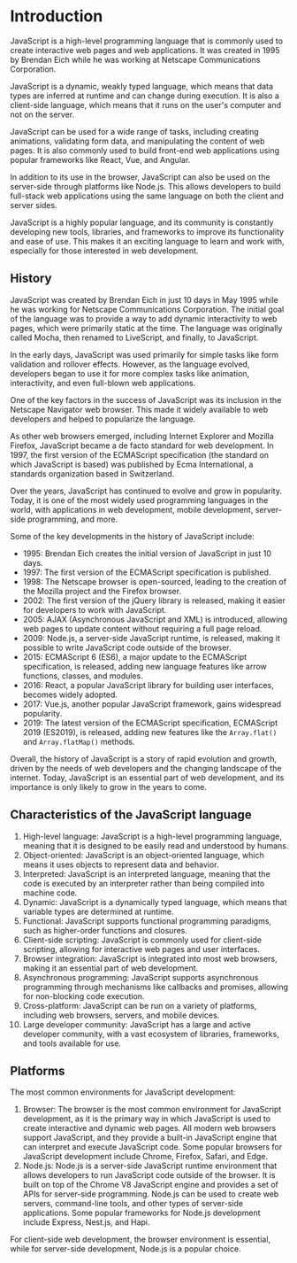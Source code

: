 # Introduction

JavaScript is a high-level programming language that is commonly used to create interactive web pages and web applications. It was created in 1995 by Brendan Eich while he was working at Netscape Communications Corporation.

JavaScript is a dynamic, weakly typed language, which means that data types are inferred at runtime and can change during execution. It is also a client-side language, which means that it runs on the user's computer and not on the server.

JavaScript can be used for a wide range of tasks, including creating animations, validating form data, and manipulating the content of web pages. It is also commonly used to build front-end web applications using popular frameworks like React, Vue, and Angular.

In addition to its use in the browser, JavaScript can also be used on the server-side through platforms like Node.js. This allows developers to build full-stack web applications using the same language on both the client and server sides.

JavaScript is a highly popular language, and its community is constantly developing new tools, libraries, and frameworks to improve its functionality and ease of use. This makes it an exciting language to learn and work with, especially for those interested in web development.

## History

JavaScript was created by Brendan Eich in just 10 days in May 1995 while he was working for Netscape Communications Corporation. The initial goal of the language was to provide a way to add dynamic interactivity to web pages, which were primarily static at the time. The language was originally called Mocha, then renamed to LiveScript, and finally, to JavaScript.

In the early days, JavaScript was used primarily for simple tasks like form validation and rollover effects. However, as the language evolved, developers began to use it for more complex tasks like animation, interactivity, and even full-blown web applications.

One of the key factors in the success of JavaScript was its inclusion in the Netscape Navigator web browser. This made it widely available to web developers and helped to popularize the language.

As other web browsers emerged, including Internet Explorer and Mozilla Firefox, JavaScript became a de facto standard for web development. In 1997, the first version of the ECMAScript specification (the standard on which JavaScript is based) was published by Ecma International, a standards organization based in Switzerland.

Over the years, JavaScript has continued to evolve and grow in popularity. Today, it is one of the most widely used programming languages in the world, with applications in web development, mobile development, server-side programming, and more.

Some of the key developments in the history of JavaScript include:

- 1995: Brendan Eich creates the initial version of JavaScript in just 10 days.
- 1997: The first version of the ECMAScript specification is published.
- 1998: The Netscape browser is open-sourced, leading to the creation of the Mozilla project and the Firefox browser.
- 2002: The first version of the jQuery library is released, making it easier for developers to work with JavaScript.
- 2005: AJAX (Asynchronous JavaScript and XML) is introduced, allowing web pages to update content without requiring a full page reload.
- 2009: Node.js, a server-side JavaScript runtime, is released, making it possible to write JavaScript code outside of the browser.
- 2015: ECMAScript 6 (ES6), a major update to the ECMAScript specification, is released, adding new language features like arrow functions, classes, and modules.
- 2016: React, a popular JavaScript library for building user interfaces, becomes widely adopted.
- 2017: Vue.js, another popular JavaScript framework, gains widespread popularity.
- 2019: The latest version of the ECMAScript specification, ECMAScript 2019 (ES2019), is released, adding new features like the `Array.flat()` and `Array.flatMap()` methods.

Overall, the history of JavaScript is a story of rapid evolution and growth, driven by the needs of web developers and the changing landscape of the internet. Today, JavaScript is an essential part of web development, and its importance is only likely to grow in the years to come.



## Characteristics of the JavaScript language

1. High-level language: JavaScript is a high-level programming language, meaning that it is designed to be easily read and understood by humans.
2. Object-oriented: JavaScript is an object-oriented language, which means it uses objects to represent data and behavior.
3. Interpreted: JavaScript is an interpreted language, meaning that the code is executed by an interpreter rather than being compiled into machine code.
4. Dynamic: JavaScript is a dynamically typed language, which means that variable types are determined at runtime.
5. Functional: JavaScript supports functional programming paradigms, such as higher-order functions and closures.
6. Client-side scripting: JavaScript is commonly used for client-side scripting, allowing for interactive web pages and user interfaces.
7. Browser integration: JavaScript is integrated into most web browsers, making it an essential part of web development.
8. Asynchronous programming: JavaScript supports asynchronous programming through mechanisms like callbacks and promises, allowing for non-blocking code execution.
9. Cross-platform: JavaScript can be run on a variety of platforms, including web browsers, servers, and mobile devices.
10. Large developer community: JavaScript has a large and active developer community, with a vast ecosystem of libraries, frameworks, and tools available for use.

## Platforms

The most common environments for JavaScript development:

1. Browser: The browser is the most common environment for JavaScript development, as it is the primary way in which JavaScript is used to create interactive and dynamic web pages. All modern web browsers support JavaScript, and they provide a built-in JavaScript engine that can interpret and execute JavaScript code. Some popular browsers for JavaScript development include Chrome, Firefox, Safari, and Edge.
2. Node.js: Node.js is a server-side JavaScript runtime environment that allows developers to run JavaScript code outside of the browser. It is built on top of the Chrome V8 JavaScript engine and provides a set of APIs for server-side programming. Node.js can be used to create web servers, command-line tools, and other types of server-side applications. Some popular frameworks for Node.js development include Express, Nest.js, and Hapi.

For client-side web development, the browser environment is essential, while for server-side development, Node.js is a popular choice.



